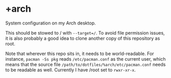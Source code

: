 # +arch

System configuration on my Arch desktop.

This should be stowed to / with `--target=/`. To avoid file permission issues, it is also probably a good idea to clone another copy of this repository as root.

Note that wherever this repo sits in, it needs to be world-readable. For instance, `pacman -Ss pkg` reads `/etc/pacman.conf` as the current user, which means that the source file `/path/to/dotfiles/%arch/etc/pacman.conf` needs to be readable as well. Currently I have /root set to `rwxr-xr-x`.
